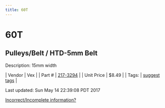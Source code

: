 ```yaml
---
title: 60T
---
```


# 60T
## Pulleys/Belt / HTD-5mm Belt
Description: 	15mm width 

| Vendor | Vex | 
| Part # | [217-3294](http://www.vexrobotics.com/vexpro/motion/belts-and-pulleys/htdbelts15.html) | 
| Unit Price | $8.49 | 
| Tags: | [suggest tags](https://docs.google.com/forms/d/e/1FAIpQLSeWyY8v3RgOty-MyWmh9U0iivNYN_molChYyS-0U-o-kOAv_g/viewform) | 

Last updated: Sun May 14 22:39:08 PDT 2017

 [Incorrect/Incomplete information?](https://docs.google.com/forms/d/e/1FAIpQLSeWyY8v3RgOty-MyWmh9U0iivNYN_molChYyS-0U-o-kOAv_g/viewform)